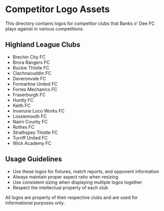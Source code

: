
# Competitor Logo Assets

This directory contains logos for competitor clubs that Banks o' Dee FC plays against in various competitions.

## Highland League Clubs
- Brechin City FC
- Brora Rangers FC
- Buckie Thistle FC
- Clachnacuddin FC
- Deveronvale FC
- Formartine United FC
- Forres Mechanics FC
- Fraserburgh FC
- Huntly FC
- Keith FC
- Inverurie Loco Works FC
- Lossiemouth FC
- Nairn County FC
- Rothes FC
- Strathspey Thistle FC
- Turriff United FC
- Wick Academy FC

## Usage Guidelines
- Use these logos for fixtures, match reports, and opponent information
- Always maintain proper aspect ratio when resizing
- Use consistent sizing when displaying multiple logos together
- Respect the intellectual property of each club

All logos are property of their respective clubs and are used for informational purposes only.
